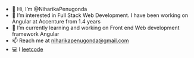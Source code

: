 - 👋 Hi, I’m @NiharikaPenugonda
- 👀 I’m interested in Full Stack Web Development. I have been working on Angular at Accenture from 1.4 years
- 🌱 I’m currently learning and working on Front end Web development framework Angular
- 📫 Reach me at niharikapenugonda@gmail.com
- 💻 I [leetcode](leetcode.com/NiharikaPenugonda) 

<!--- - 💞️ I’m looking to collaborate on ...--->
<!---
NiharikaPenugonda/NiharikaPenugonda is a ✨ special ✨ repository because its `README.md` (this file) appears on your GitHub profile.
You can click the Preview link to take a look at your changes.
--->
